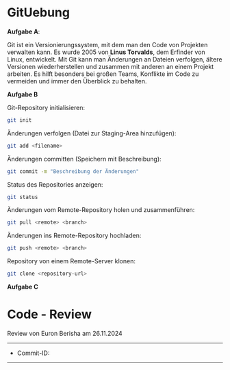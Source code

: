 # GitUebung

**Aufgabe A**: 

Git ist ein Versionierungssystem, mit dem man den Code von Projekten verwalten kann. Es wurde 2005 von **Linus Torvalds**, dem Erfinder von Linux, entwickelt. Mit Git kann man Änderungen an Dateien verfolgen, ältere Versionen wiederherstellen und zusammen mit anderen an einem Projekt arbeiten. Es hilft besonders bei großen Teams, Konflikte im Code zu vermeiden und immer den Überblick zu behalten.

**Aufgabe B**

Git-Repository initialisieren: 
```bash
git init
```
Änderungen verfolgen (Datei zur Staging-Area hinzufügen):
```bash
git add <filename>
```
Änderungen committen (Speichern mit Beschreibung): 
```bash
git commit -m "Beschreibung der Änderungen"
```

Status des Repositories anzeigen: 
```bash
git status
```

Änderungen vom Remote-Repository holen und zusammenführen: 
```bash
git pull <remote> <branch>
```

Änderungen ins Remote-Repository hochladen: 
```bash
git push <remote> <branch>
```

Repository von einem Remote-Server klonen: 
```bash
git clone <repository-url>
```

**Aufgabe C**

# Code - Review 

Review von Euron Berisha am 26.11.2024

---

* Commit-ID: 

---
